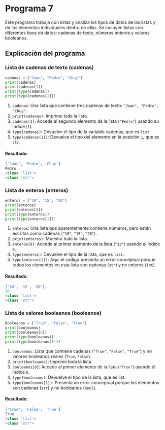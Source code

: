 # Programa 7
Este programa trabaja con listas y analiza los tipos de datos de las listas y de los elementos individuales dentro de ellas. 
Se incluyen listas con diferentes tipos de datos: cadenas de texto, números enteros y valores booleanos.
## Explicaciòn del programa
### Lista de cadenas de texto (cadenas)
```python
cadenas = ["Juan", "Pedro", "Chuy"]
print(cadenas)
print(cadenas[1])  
print(type(cadenas))  
print(type(cadenas[1]))  
```
1. `cadenas`: Una lista que contiene tres cadenas de texto: `"Juan", "Pedro", "Chuy"`.
2. `print(cadenas)`: Imprime toda la lista.
3. `cadenas[1]`: Accede al segundo elemento de la lista (`"Pedro"`) usando su índice (`1`).
4. `type(cadenas)`: Devuelve el tipo de la variable cadenas, que es `list`.
5. `type(cadenas[1])`: Devuelve el tipo del elemento en la posición `1`, que es `str`.
#### Resultado:
```python
['Juan', 'Pedro', 'Chuy']
Pedro
<class 'list'>
<class 'str'>
```

### Lista de enteros (enteros)
```python
enteros = ["10", "15", "20"]
print(enteros)  
print(enteros[0]) 
print(type(enteros))  
print(type(enteros[1]))  
```
1. `enteros`: Una lista que aparentemente contiene números, pero están escritos como cadenas (`"10"`, `"15"`, `"20"`).
2. `print(enteros)`: Muestra toda la lista.
3. `enteros[0]`: Accede al primer elemento de la lista (`"10"`) usando el índice `0`.
4. `type(enteros)`: Devuelve el tipo de la lista, que es `list`.
5. `type(enteros[1])`: Aquí el código presenta un error conceptual porque todos los elementos en esta lista son cadenas (`str`) y no enteros (`int`).
#### Resultado:
```python
['10', '15', '20']
10
<class 'list'>
<class 'str'>
```

### Lista de valores booleanos (booleanos)
```python
booleanos = ["True", "False", "True"]
print(booleanos)  
print(booleanos[0])  
print(type(booleanos))  
print(type(booleanos[1]))  
```
1. `booleanos`: Lista que contiene cadenas (`"True"`, `"False"`, `"True"`) y no valores booleanos reales (`True`, `False`).
2. `print(booleanos)`: Imprime toda la lista.
3. `booleanos[0]`: Accede al primer elemento de la lista (`"True"`) usando el índice `0`.
4. `type(booleanos)`: Devuelve el tipo de la lista, que es list.
5. `type(booleanos[1])`: Presenta un error conceptual porque los elementos son cadenas (`str`) y no booleanos (`bool`).
#### Resultado:
```python
['True', 'False', 'True']
True
<class 'list'>
<class 'str'>
```
